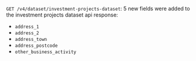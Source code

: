 `GET /v4/dataset/investment-projects-dataset`: 5 new fields were added to the investment projects dataset api response:
- `address_1`
- `address_2`
- `address_town`
- `address_postcode`
- `other_business_activity`
